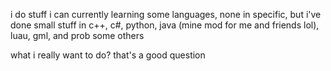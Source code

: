 i do stuff i can
currently learning some languages, none in specific, but i've done small stuff in c++, c#, python, java (mine mod for me and friends lol), luau, gml, and prob some others

what i really want to do? that's a good question
